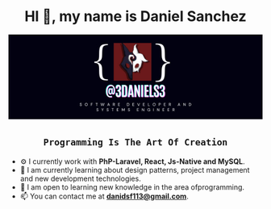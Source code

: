 <div align = "center"> <h1>Hl 👋, my name is Daniel Sanchez</h1> </div> 
<div align="center">
  <img src="https://github.com/3daniels3/3daniels3/blob/main/3daniels3%20banner.jpg" alt="3daniels3 banner" width="600"/>
</div>
<h2 align ="center"><code>Programming Is The Art Of Creation</code></h2>

- ⚙️ I currently work with **PhP-Laravel, React, Js-Native and MySQL**.
- 🔬 I am currently learning about design patterns, project management and new development technologies.
- 🔧 I am open to learning new knowledge in the area of ​​programming.
- 📫 You can contact me at **danidsf113@gmail.com**.
